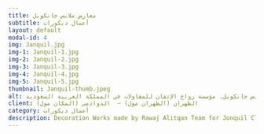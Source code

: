 ```yaml
---
title: معارض ملابس جانكويل
subtitle: أعمال ديكورات
layout: default
modal-id: 4
img: Janquil.jpg
img-1: Janquil-1.jpg
img-2: Janquil-2.jpg
img-3: Janquil-3.jpg
img-4: Janquil-4.jpg
img-5: Janquil-5.jpg
thumbnail: Janquil-thumb.jpeg
alt: أعمال ديكورات لمعارض ملابس جانكويل. مؤسسة رواج الإتقان للمقاولات في المملكة العربية السعودية
client: الظهران (الظهران مول) –  الدوادمي (المكان مول)
category: أعمال ديكورات
description: Decoration Works made by Rawaj Alitqan Team for Jonquil Clothes Shop in Alzahran Mall.
---
```

